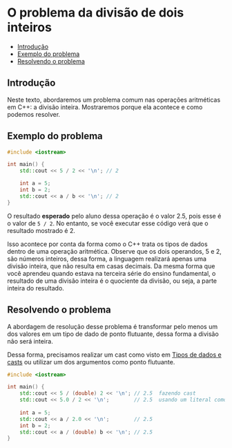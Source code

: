 # O problema da divisão de dois inteiros

<!-- toc -->
- [Introdução](#introdução)
- [Exemplo do problema](#exemplo-do-problema)
- [Resolvendo o problema](#resolvendo-o-problema)
<!-- toc -->

## Introdução

Neste texto, abordaremos um problema comum nas operações aritméticas em C++: a divisão inteira. Mostraremos porque ela acontece e como podemos resolver.

## Exemplo do problema

```cpp
#include <iostream>

int main() {
    std::cout << 5 / 2 << '\n'; // 2

    int a = 5;
    int b = 2;
    std::cout << a / b << '\n'; // 2
}
```

O resultado **esperado** pelo aluno dessa operação é o valor 2.5, pois esse é o valor de `5 / 2`. No entanto, se você executar esse código verá que o resultado mostrado é 2.

Isso acontece por conta da forma como o C++ trata os tipos de dados dentro de uma operação aritmética. Observe que os dois operandos, 5 e 2, são números inteiros, dessa forma, a linguagem realizará apenas uma divisão inteira, que não resulta em casas decimais. Da mesma forma que você aprendeu quando estava na terceira série do ensino fundamental, o resultado de uma divisão inteira é o quociente da divisão, ou seja, a parte inteira do resultado.

## Resolvendo o problema

A abordagem de resolução desse problema é transformar pelo menos um dos valores em um tipo de dado de ponto flutuante, dessa forma a divisão não será inteira.

Dessa forma, precisamos realizar um cast como visto em [Tipos de dados e casts](../variaveis/tipos_primitivos.md) ou utilizar um dos argumentos como ponto flutuante.

```cpp
#include <iostream>

int main() {
    std::cout << 5 / (double) 2 << '\n'; // 2.5  fazendo cast
    std::cout << 5.0 / 2 << '\n';        // 2.5  usando um literal como ponto flutuante
    
    int a = 5;
    std::cout << a / 2.0 << '\n';        // 2.5
    int b = 2;
    std::cout << a / (double) b << '\n'; // 2.5
}
```
